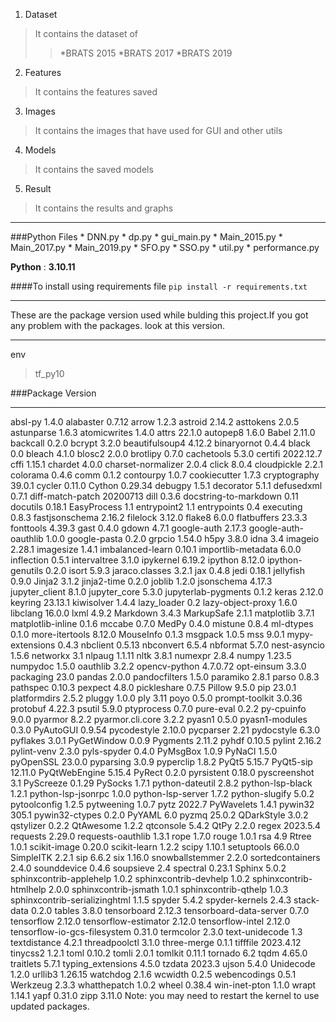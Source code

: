 
1. Dataset
> It contains the dataset of 
>> *BRATS 2015
>> *BRATS 2017
>> *BRATS 2019

2. Features
> It contains the features saved

3. Images
> It contains the images that have used for GUI and other utils

4. Models
> It contains the saved models

5. Result
> It contains the results and graphs

***
###Python Files
    * DNN.py
    * dp.py
    * gui_main.py
    * Main_2015.py
    * Main_2017.py
    * Main_2019.py
    * SFO.py
    * SSO.py
    * util.py
    * performance.py

**Python** : **3.10.11**


####To install using requirements file
`pip install -r requirements.txt`

***
These are the package version used while bulding this project.If you got any problem with the packages.
look at this version.
***
env 
> tf_py10

###Package                       Version
----------------------------- ---------
absl-py                       1.4.0
alabaster                     0.7.12
arrow                         1.2.3
astroid                       2.14.2
asttokens                     2.0.5
astunparse                    1.6.3
atomicwrites                  1.4.0
attrs                         22.1.0
autopep8                      1.6.0
Babel                         2.11.0
backcall                      0.2.0
bcrypt                        3.2.0
beautifulsoup4                4.12.2
binaryornot                   0.4.4
black                         0.0
bleach                        4.1.0
blosc2                        2.0.0
brotlipy                      0.7.0
cachetools                    5.3.0
certifi                       2022.12.7
cffi                          1.15.1
chardet                       4.0.0
charset-normalizer            2.0.4
click                         8.0.4
cloudpickle                   2.2.1
colorama                      0.4.6
comm                          0.1.2
contourpy                     1.0.7
cookiecutter                  1.7.3
cryptography                  39.0.1
cycler                        0.11.0
Cython                        0.29.34
debugpy                       1.5.1
decorator                     5.1.1
defusedxml                    0.7.1
diff-match-patch              20200713
dill                          0.3.6
docstring-to-markdown         0.11
docutils                      0.18.1
EasyProcess                   1.1
entrypoint2                   1.1
entrypoints                   0.4
executing                     0.8.3
fastjsonschema                2.16.2
filelock                      3.12.0
flake8                        6.0.0
flatbuffers                   23.3.3
fonttools                     4.39.3
gast                          0.4.0
gdown                         4.7.1
google-auth                   2.17.3
google-auth-oauthlib          1.0.0
google-pasta                  0.2.0
grpcio                        1.54.0
h5py                          3.8.0
idna                          3.4
imageio                       2.28.1
imagesize                     1.4.1
imbalanced-learn              0.10.1
importlib-metadata            6.0.0
inflection                    0.5.1
intervaltree                  3.1.0
ipykernel                     6.19.2
ipython                       8.12.0
ipython-genutils              0.2.0
isort                         5.9.3
jaraco.classes                3.2.1
jax                           0.4.8
jedi                          0.18.1
jellyfish                     0.9.0
Jinja2                        3.1.2
jinja2-time                   0.2.0
joblib                        1.2.0
jsonschema                    4.17.3
jupyter_client                8.1.0
jupyter_core                  5.3.0
jupyterlab-pygments           0.1.2
keras                         2.12.0
keyring                       23.13.1
kiwisolver                    1.4.4
lazy_loader                   0.2
lazy-object-proxy             1.6.0
libclang                      16.0.0
lxml                          4.9.2
Markdown                      3.4.3
MarkupSafe                    2.1.1
matplotlib                    3.7.1
matplotlib-inline             0.1.6
mccabe                        0.7.0
MedPy                         0.4.0
mistune                       0.8.4
ml-dtypes                     0.1.0
more-itertools                8.12.0
MouseInfo                     0.1.3
msgpack                       1.0.5
mss                           9.0.1
mypy-extensions               0.4.3
nbclient                      0.5.13
nbconvert                     6.5.4
nbformat                      5.7.0
nest-asyncio                  1.5.6
networkx                      3.1
nlpaug                        1.1.11
nltk                          3.8.1
numexpr                       2.8.4
numpy                         1.23.5
numpydoc                      1.5.0
oauthlib                      3.2.2
opencv-python                 4.7.0.72
opt-einsum                    3.3.0
packaging                     23.0
pandas                        2.0.0
pandocfilters                 1.5.0
paramiko                      2.8.1
parso                         0.8.3
pathspec                      0.10.3
pexpect                       4.8.0
pickleshare                   0.7.5
Pillow                        9.5.0
pip                           23.0.1
platformdirs                  2.5.2
pluggy                        1.0.0
ply                           3.11
poyo                          0.5.0
prompt-toolkit                3.0.36
protobuf                      4.22.3
psutil                        5.9.0
ptyprocess                    0.7.0
pure-eval                     0.2.2
py-cpuinfo                    9.0.0
pyarmor                       8.2.2
pyarmor.cli.core              3.2.2
pyasn1                        0.5.0
pyasn1-modules                0.3.0
PyAutoGUI                     0.9.54
pycodestyle                   2.10.0
pycparser                     2.21
pydocstyle                    6.3.0
pyflakes                      3.0.1
PyGetWindow                   0.0.9
Pygments                      2.11.2
pyhdf                         0.10.5
pylint                        2.16.2
pylint-venv                   2.3.0
pyls-spyder                   0.4.0
PyMsgBox                      1.0.9
PyNaCl                        1.5.0
pyOpenSSL                     23.0.0
pyparsing                     3.0.9
pyperclip                     1.8.2
PyQt5                         5.15.7
PyQt5-sip                     12.11.0
PyQtWebEngine                 5.15.4
PyRect                        0.2.0
pyrsistent                    0.18.0
pyscreenshot                  3.1
PyScreeze                     0.1.29
PySocks                       1.7.1
python-dateutil               2.8.2
python-lsp-black              1.2.1
python-lsp-jsonrpc            1.0.0
python-lsp-server             1.7.2
python-slugify                5.0.2
pytoolconfig                  1.2.5
pytweening                    1.0.7
pytz                          2022.7
PyWavelets                    1.4.1
pywin32                       305.1
pywin32-ctypes                0.2.0
PyYAML                        6.0
pyzmq                         25.0.2
QDarkStyle                    3.0.2
qstylizer                     0.2.2
QtAwesome                     1.2.2
qtconsole                     5.4.2
QtPy                          2.2.0
regex                         2023.5.4
requests                      2.29.0
requests-oauthlib             1.3.1
rope                          1.7.0
rouge                         1.0.1
rsa                           4.9
Rtree                         1.0.1
scikit-image                  0.20.0
scikit-learn                  1.2.2
scipy                         1.10.1
setuptools                    66.0.0
SimpleITK                     2.2.1
sip                           6.6.2
six                           1.16.0
snowballstemmer               2.2.0
sortedcontainers              2.4.0
sounddevice                   0.4.6
soupsieve                     2.4
spectral                      0.23.1
Sphinx                        5.0.2
sphinxcontrib-applehelp       1.0.2
sphinxcontrib-devhelp         1.0.2
sphinxcontrib-htmlhelp        2.0.0
sphinxcontrib-jsmath          1.0.1
sphinxcontrib-qthelp          1.0.3
sphinxcontrib-serializinghtml 1.1.5
spyder                        5.4.2
spyder-kernels                2.4.3
stack-data                    0.2.0
tables                        3.8.0
tensorboard                   2.12.3
tensorboard-data-server       0.7.0
tensorflow                    2.12.0
tensorflow-estimator          2.12.0
tensorflow-intel              2.12.0
tensorflow-io-gcs-filesystem  0.31.0
termcolor                     2.3.0
text-unidecode                1.3
textdistance                  4.2.1
threadpoolctl                 3.1.0
three-merge                   0.1.1
tifffile                      2023.4.12
tinycss2                      1.2.1
toml                          0.10.2
tomli                         2.0.1
tomlkit                       0.11.1
tornado                       6.2
tqdm                          4.65.0
traitlets                     5.7.1
typing_extensions             4.5.0
tzdata                        2023.3
ujson                         5.4.0
Unidecode                     1.2.0
urllib3                       1.26.15
watchdog                      2.1.6
wcwidth                       0.2.5
webencodings                  0.5.1
Werkzeug                      2.3.3
whatthepatch                  1.0.2
wheel                         0.38.4
win-inet-pton                 1.1.0
wrapt                         1.14.1
yapf                          0.31.0
zipp                          3.11.0
Note: you may need to restart the kernel to use updated packages.